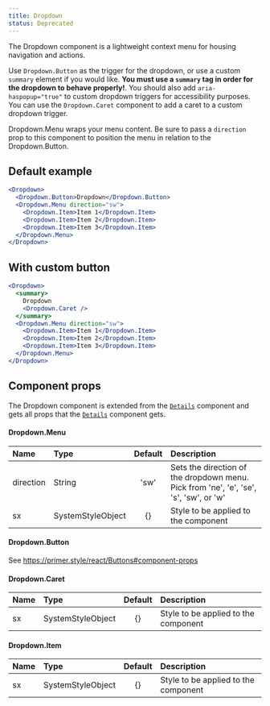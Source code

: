 ```yaml
---
title: Dropdown
status: Deprecated
---
```


The Dropdown component is a lightweight context menu for housing navigation and actions.

Use `Dropdown.Button` as the trigger for the dropdown, or use a custom `summary` element if you would like. **You must use a `summary` tag in order for the dropdown to behave properly!**. You should also add `aria-haspopup="true"` to custom dropdown triggers for accessibility purposes. You can use the `Dropdown.Caret` component to add a caret to a custom dropdown trigger.

Dropdown.Menu wraps your menu content. Be sure to pass a `direction` prop to this component to position the menu in relation to the Dropdown.Button.

## Default example

```jsx live
<Dropdown>
  <Dropdown.Button>Dropdown</Dropdown.Button>
  <Dropdown.Menu direction="sw">
    <Dropdown.Item>Item 1</Dropdown.Item>
    <Dropdown.Item>Item 2</Dropdown.Item>
    <Dropdown.Item>Item 3</Dropdown.Item>
  </Dropdown.Menu>
</Dropdown>
```

## With custom button

```jsx live
<Dropdown>
  <summary>
    Dropdown
    <Dropdown.Caret />
  </summary>
  <Dropdown.Menu direction="sw">
    <Dropdown.Item>Item 1</Dropdown.Item>
    <Dropdown.Item>Item 2</Dropdown.Item>
    <Dropdown.Item>Item 3</Dropdown.Item>
  </Dropdown.Menu>
</Dropdown>
```

## Component props

The Dropdown component is extended from the [`Details`](/Details) component and gets all props that the [`Details`](/Details) component gets.

#### Dropdown.Menu

| Name      | Type              | Default | Description                                                                           |
| :-------- | :---------------- | :-----: | :------------------------------------------------------------------------------------ |
| direction | String            |  'sw'   | Sets the direction of the dropdown menu. Pick from 'ne', 'e', 'se', 's', 'sw', or 'w' |
| sx        | SystemStyleObject |   {}    | Style to be applied to the component                                                  |

#### Dropdown.Button

See https://primer.style/react/Buttons#component-props

#### Dropdown.Caret

| Name | Type              | Default | Description                          |
| :--- | :---------------- | :-----: | :----------------------------------- |
| sx   | SystemStyleObject |   {}    | Style to be applied to the component |

#### Dropdown.Item

| Name | Type              | Default | Description                          |
| :--- | :---------------- | :-----: | :----------------------------------- |
| sx   | SystemStyleObject |   {}    | Style to be applied to the component |
